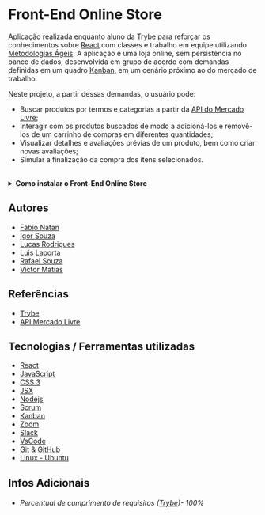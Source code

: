 # Front-End Online Store

Aplicação realizada enquanto aluno da [Trybe](https://www.betrybe.com/) para reforçar os conhecimentos sobre [React](https://pt-br.reactjs.org/) com classes e trabalho em equipe utilizando [Metodologias Ágeis](https://blog.betrybe.com/carreira/metodologias-ageis/#:~:text=As%20metodologias%20%C3%A1geis%20s%C3%A3o%20aquelas,risco%20a%20qualidade%20do%20trabalho).
A aplicação é uma loja online, sem persistência no banco de dados, desenvolvida em grupo de acordo com demandas definidas em um quadro [Kanban](https://www.totvs.com/blog/negocios/kanban/), em um cenário próximo ao do mercado de trabalho.

Neste projeto, a partir dessas demandas, o usuário pode:

- Buscar produtos por termos e categorias a partir da [API do Mercado Livre](https://developers.mercadolivre.com.br/pt_br/itens-e-buscas);
- Interagir com os produtos buscados de modo a adicioná-los e removê-los de um carrinho de compras em diferentes quantidades;
- Visualizar detalhes e avaliações prévias de um produto, bem como criar novas avaliações;
- Simular a finalização da compra dos itens selecionados. 

<br>

<details>
  <summary><strong>Como instalar o Front-End Online Store</strong></summary><br />

## Instalação 

<br>

- Clone o repositório `git@github.com:Rafael-Souza-97/frontend-online-store.git`:

```bash
git clone git@github.com:Rafael-Souza-97/frontend-online-store.git
```

<br>

- Entre na pasta do repositório que você acabou de clonar:

```bash
cd frontend-online-store
```

<br>

 - Instale as depëndencias, caso necessário, com `npm install`:

```bash
npm install
```

<hr>

### Scripts

 - Execute a aplicação com  com `npm start`:
  > Executará a aplicação em modo de desenvolvimento.
 
```bash
npm start
```

Abra [http://localhost:3000](http://localhost:3000) no seu navegador para visualiza-lo.

<hr>
<br>

</details>

## Autores

- [Fábio Natan](https://github.com/FabioNatan)
- [Igor Souza](https://github.com/IgorSouzadeOliveira)
- [Lucas Rodrigues](https://github.com/lucasrodrigges)
- [Luis Laporta](https://github.com/LuisLaporta?tab=following)
- [Rafael Souza](https://github.com/Rafael-Souza-97)
- [Victor Matias](https://github.com/victormatia)

## Referências

 - [Trybe](https://www.betrybe.com/)
 - [API Mercado Livre](https://developers.mercadolivre.com.br/pt_br/itens-e-buscas)

## Tecnologias / Ferramentas utilizadas

- [React](https://pt-br.reactjs.org/)
- [JavaScript](https://www.javascript.com/)
- [CSS 3](https://www.w3.org/Style/CSS/Overview.en.html)
- [JSX](https://pt-br.reactjs.org/docs/introducing-jsx.html)
- [Nodejs](https://nodejs.org/en/)
- [Scrum](https://www.atlassian.com/br/agile/scrum)
- [Kanban](https://www.totvs.com/blog/negocios/kanban/)
- [Zoom](https://zoom.us/)
- [Slack](https://slack.com/intl/pt-br/)
- [VsCode](https://code.visualstudio.com/)
- [Git](https://git-scm.com/) & [GitHub](https://github.com/)
- [Linux - Ubuntu](https://ubuntu.com/)

## Infos Adicionais

- ###### Percentual de cumprimento de requisitos ([Trybe](https://www.betrybe.com/))- 100%
